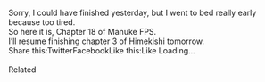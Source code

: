 <br/>
Sorry, I could have finished yesterday, but I went to bed really early because too tired.<br/>
So here it is, Chapter 18 of Manuke FPS.<br/>
I’ll resume finishing chapter 3 of Himekishi tomorrow.<br/>
Share this:TwitterFacebookLike this:Like Loading...<br/>
<br/>
Related<br/>
 